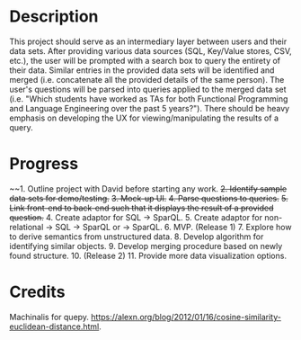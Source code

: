 # Description

This project should serve as an intermediary layer between users and their data sets.
After providing various data sources (SQL, Key/Value stores, CSV, etc.), the user will be prompted with a search box to query the entirety of their data. Similar entries in the provided data sets will be identified and merged (i.e. concatenate all the provided details of the same person). The user's questions will be parsed into queries applied to the merged data set (i.e. "Which students have worked as TAs for both Functional Programming and Language Engineering over the past 5 years?"). There should be heavy emphasis on developing the UX for viewing/manipulating the results of a query.

# Progress

~~1. Outline project with David before starting any work.
~~2. Identify sample data sets for demo/testing.~~
~~3. Mock-up UI.~~
~~4. Parse questions to queries.~~
~~5. Link front-end to back-end such that it displays the result of a provided question.~~
4. Create adaptor for SQL -> SparQL.
5. Create adaptor for non-relational -> SQL -> SparQL or -> SparQL.
6. MVP. (Release 1)
7. Explore how to derive semantics from unstructured data.
8. Develop algorithm for identifying similar objects.
9. Develop merging procedure based on newly found structure.
10. (Release 2)
11. Provide more data visualization options.


# Credits

Machinalis for quepy.
https://alexn.org/blog/2012/01/16/cosine-similarity-euclidean-distance.html.
